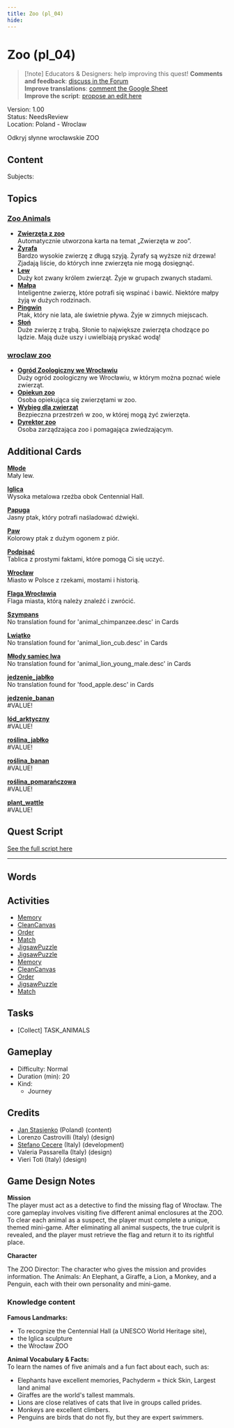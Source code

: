 ```yaml
---
title: Zoo (pl_04)
hide:
---
```


# Zoo (pl_04)
> [!note] Educators & Designers: help improving this quest!
> **Comments and feedback**: [discuss in the Forum](https://antura.discourse.group/t/pl-04-the-zoo/35/1)  
> **Improve translations**: [comment the Google Sheet](https://docs.google.com/spreadsheets/d/1FPFOy8CHor5ArSg57xMuPAG7WM27-ecDOiU-OmtHgjw/edit?gid=819047762#gid=819047762)  
> **Improve the script**: [propose an edit here](https://github.com/vgwb/Antura/blob/main/Assets/_discover/_quests/PL_04%20Zoo/PL_04%20Zoo%20-%20Yarn%20Script.yarn)  

Version: 1.00  
Status: NeedsReview  
Location: Poland - Wroclaw

Odkryj słynne wrocławskie ZOO

## Content
Subjects: 


## Topics
### [Zoo Animals](../../topics/index.md#zoo)

  - **[Zwierzęta z zoo](../../cards/index.md#zoo_animals)**  
    Automatycznie utworzona karta na temat „Zwierzęta w zoo”.  
  - **[Żyrafa](../../cards/index.md#animal_giraffe)**  
    Bardzo wysokie zwierzę z długą szyją. Żyrafy są wyższe niż drzewa! Zjadają liście, do których inne zwierzęta nie mogą dosięgnąć.  
  - **[Lew](../../cards/index.md#animal_lion)**  
    Duży kot zwany królem zwierząt. Żyje w grupach zwanych stadami.  
  - **[Małpa](../../cards/index.md#animal_monkey)**  
    Inteligentne zwierzę, które potrafi się wspinać i bawić. Niektóre małpy żyją w dużych rodzinach.  
  - **[Pingwin](../../cards/index.md#animal_penguin)**  
    Ptak, który nie lata, ale świetnie pływa. Żyje w zimnych miejscach.  
  - **[Słoń](../../cards/index.md#animal_elephant)**  
    Duże zwierzę z trąbą. Słonie to największe zwierzęta chodzące po lądzie. Mają duże uszy i uwielbiają pryskać wodą!  
### [wroclaw zoo](../../topics/index.md#wroclaw_zoo)

  - **[Ogród Zoologiczny we Wrocławiu](../../cards/index.md#wroclaw_zoo)**  
    Duży ogród zoologiczny we Wrocławiu, w którym można poznać wiele zwierząt.  
  - **[Opiekun zoo](../../cards/index.md#zoo_keeper)**  
    Osoba opiekująca się zwierzętami w zoo.  
  - **[Wybieg dla zwierząt](../../cards/index.md#animal_enclosure)**  
    Bezpieczna przestrzeń w zoo, w której mogą żyć zwierzęta.  
  - **[Dyrektor zoo](../../cards/index.md#zoo_director)**  
    Osoba zarządzająca zoo i pomagająca zwiedzającym.  

## Additional Cards
**[Młode](../../cards/index.md#cub)**  
Mały lew.  

**[Iglica](../../cards/index.md#iglica)**  
Wysoka metalowa rzeźba obok Centennial Hall.  

**[Papuga](../../cards/index.md#parrot)**  
Jasny ptak, który potrafi naśladować dźwięki.  

**[Paw](../../cards/index.md#peacock)**  
Kolorowy ptak z dużym ogonem z piór.  

**[Podpisać](../../cards/index.md#sign)**  
Tablica z prostymi faktami, które pomogą Ci się uczyć.  

**[Wrocław](../../cards/index.md#wroclaw)**  
Miasto w Polsce z rzekami, mostami i historią.  

**[Flaga Wrocławia](../../cards/index.md#wroclaw_flag)**  
Flaga miasta, którą należy znaleźć i zwrócić.  

**[Szympans](../../cards/index.md#animal_chimpanzee)**  
No translation found for 'animal_chimpanzee.desc' in Cards  

**[Lwiątko](../../cards/index.md#animal_lion_cub)**  
No translation found for 'animal_lion_cub.desc' in Cards  

**[Młody samiec lwa](../../cards/index.md#animal_lion_young_male)**  
No translation found for 'animal_lion_young_male.desc' in Cards  

**[jedzenie_jabłko](../../cards/index.md#food_apple)**  
No translation found for 'food_apple.desc' in Cards  

**[jedzenie_banan](../../cards/index.md#food_banana)**  
#VALUE!  

**[lód_arktyczny](../../cards/index.md#ice_arctic)**  
#VALUE!  

**[roślina_jabłko](../../cards/index.md#plant_apple)**  
#VALUE!  

**[roślina_banan](../../cards/index.md#plant_banana)**  
#VALUE!  

**[roślina_pomarańczowa](../../cards/index.md#plant_orange)**  
#VALUE!  

**[plant_wattle](../../cards/index.md#tree_wattle)**  
#VALUE!  

## Quest Script

[See the full script here](./pl_04-script.md)

---

## Words
## Activities
- [Memory](../../activities/index.md#Memory)
- [CleanCanvas](../../activities/index.md#CleanCanvas)
- [Order](../../activities/index.md#Order)
- [Match](../../activities/index.md#Match)
- [JigsawPuzzle](../../activities/index.md#JigsawPuzzle)
- [JigsawPuzzle](../../activities/index.md#JigsawPuzzle)
- [Memory](../../activities/index.md#Memory)
- [CleanCanvas](../../activities/index.md#CleanCanvas)
- [Order](../../activities/index.md#Order)
- [JigsawPuzzle](../../activities/index.md#JigsawPuzzle)
- [Match](../../activities/index.md#Match)

## Tasks
- [Collect] TASK_ANIMALS
## Gameplay
- Difficulty: Normal
- Duration (min): 20
- Kind:
  - Journey
## Credits
- [Jan Stasienko](mailto:jan.stasienko@dsw.edu.pl) (Poland) (content)
- Lorenzo Castrovilli (Italy) (design)
- [Stefano Cecere](https://stefanocecere.com) (Italy) (development)
- Valeria Passarella (Italy) (design)
- Vieri Toti (Italy) (design)

## Game Design Notes

**Mission**  
The player must act as a detective to find the missing flag of Wrocław. The core gameplay involves visiting five different animal enclosures at the ZOO. To clear each animal as a suspect, the player must complete a unique, themed mini-game. After eliminating all animal suspects, the true culprit is revealed, and the player must retrieve the flag and return it to its rightful place.

**Character**

The ZOO Director: The character who gives the mission and provides information.
The Animals: An Elephant, a Giraffe, a Lion, a Monkey, and a Penguin, each with their own personality and mini-game.

### Knowledge content
**Famous Landmarks:**   

- To recognize the Centennial Hall (a UNESCO World Heritage site), 
- the Iglica sculpture
- the Wrocław ZOO

**Animal Vocabulary & Facts:**  
To learn the names of five animals and a fun fact about each, such as:

- Elephants have excellent memories, Pachyderm = thick Skin, Largest land animal
- Giraffes are the world's tallest mammals.
- Lions are close relatives of cats that live in groups called prides.
- Monkeys are excellent climbers.
- Penguins are birds that do not fly, but they are expert swimmers.

